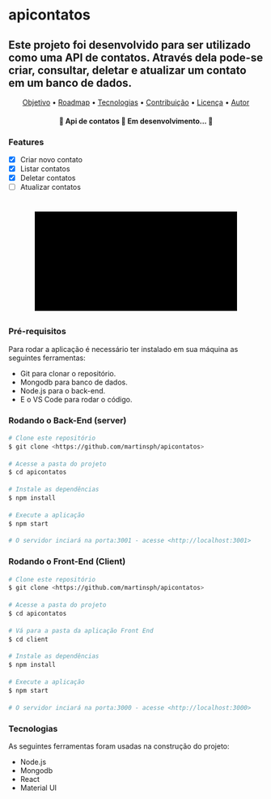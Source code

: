 # apicontatos

## Este projeto foi desenvolvido para ser utilizado como uma API de contatos. Através dela pode-se criar, consultar, deletar e atualizar um contato em um banco de dados.

<p align="center">
 <a href="#objetivo">Objetivo</a> •
 <a href="#roadmap">Roadmap</a> • 
 <a href="#tecnologias">Tecnologias</a> • 
 <a href="#contribuicao">Contribuição</a> • 
 <a href="#licenc-a">Licença</a> • 
 <a href="#autor">Autor</a>
</p>

<h4 align="center"> 
	🚧  Api de contatos 🚀 Em desenvolvimento...  🚧
</h4>

### Features

- [x] Criar novo contato
- [x] Listar contatos
- [x] Deletar contatos
- [ ] Atualizar contatos

<h1 align="center">
  <img alt="api contatos" title="#API_Contatos" src="./apicontatos.gif" />
</h1>

### Pré-requisitos

Para rodar a aplicação é necessário ter instalado em sua máquina as seguintes ferramentas:

- Git para clonar o repositório.
- Mongodb para banco de dados.
- Node.js para o back-end.
- E o VS Code para rodar o código.

### Rodando o Back-End (server)

```bash
# Clone este repositório
$ git clone <https://github.com/martinsph/apicontatos>

# Acesse a pasta do projeto
$ cd apicontatos

# Instale as dependências
$ npm install

# Execute a aplicação
$ npm start

# O servidor inciará na porta:3001 - acesse <http://localhost:3001>
```

### Rodando o Front-End (Client)

```bash
# Clone este repositório
$ git clone <https://github.com/martinsph/apicontatos>

# Acesse a pasta do projeto
$ cd apicontatos

# Vá para a pasta da aplicação Front End
$ cd client

# Instale as dependências
$ npm install

# Execute a aplicação
$ npm start

# O servidor inciará na porta:3000 - acesse <http://localhost:3000>
```

### Tecnologias

As seguintes ferramentas foram usadas na construção do projeto:

- Node.js
- Mongodb
- React
- Material UI
